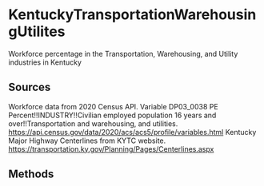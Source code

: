 # KentuckyTransportationWarehousingUtilites
Workforce percentage in the Transportation, Warehousing, and Utility industries in Kentucky
## Sources
Workforce data from 2020 Census API.  Variable DP03_0038 PE 	Percent!!INDUSTRY!!Civilian employed population 16 years and over!!Transportation and warehousing, and utilities.  https://api.census.gov/data/2020/acs/acs5/profile/variables.html
Kentucky Major Highway Centerlines from KYTC website. https://transportation.ky.gov/Planning/Pages/Centerlines.aspx
## Methods